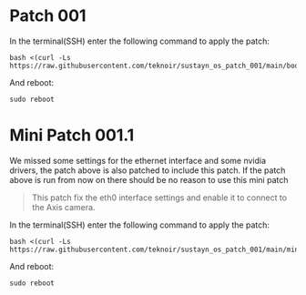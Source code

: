 # Patch 001

In the terminal(SSH) enter the following command to apply the patch:
```
bash <(curl -Ls https://raw.githubusercontent.com/teknoir/sustayn_os_patch_001/main/bootstrap.sh)
```

And reboot:
```
sudo reboot
```

# Mini Patch 001.1

We missed some settings for the ethernet interface and some nvidia drivers, the patch above is also patched to include this patch.
If the patch above is run from now on there should be no reason to use this mini patch 

> This patch fix the eth0 interface settings and enable it to connect to the Axis camera.

In the terminal(SSH) enter the following command to apply the patch:
```
bash <(curl -Ls https://raw.githubusercontent.com/teknoir/sustayn_os_patch_001/main/mini_patch_001.1.sh)
```

And reboot:
```
sudo reboot
```